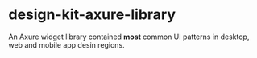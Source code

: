# design-kit-axure-library
An Axure widget library contained **most** common UI patterns in desktop, web and mobile app desin regions.
